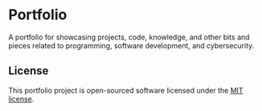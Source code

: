 # Portfolio

A portfolio for showcasing projects, code, knowledge, and other bits and pieces related to programming, software development,
and cybersecurity.

## License

This portfolio project is open-sourced software licensed under the [MIT license](https://opensource.org/licenses/MIT).
